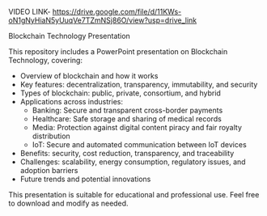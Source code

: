VIDEO LINK- https://drive.google.com/file/d/11KWs-oN1gNyHiaN5yUuqVe7TZmNSj86O/view?usp=drive_link
 
 Blockchain Technology Presentation

This repository includes a PowerPoint presentation on Blockchain Technology, covering:

- Overview of blockchain and how it works
- Key features: decentralization, transparency, immutability, and security
- Types of blockchain: public, private, consortium, and hybrid
- Applications across industries:
  - Banking: Secure and transparent cross-border payments
  - Healthcare: Safe storage and sharing of medical records
  - Media: Protection against digital content piracy and fair royalty distribution
  - IoT: Secure and automated communication between IoT devices
- Benefits: security, cost reduction, transparency, and traceability
- Challenges: scalability, energy consumption, regulatory issues, and adoption barriers
- Future trends and potential innovations

This presentation is suitable for educational and professional use. Feel free to download and modify as needed.
